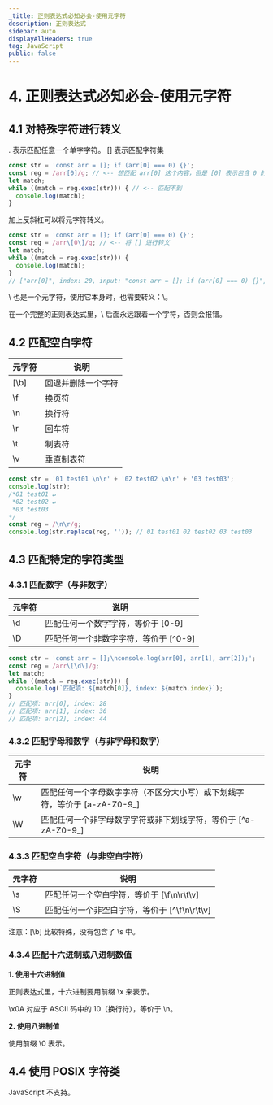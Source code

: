 ```yaml
---
_title: 正则表达式必知必会-使用元字符
description: 正则表达式
sidebar: auto
displayAllHeaders: true
tag: JavaScript
public: false
---
```


# 4. 正则表达式必知必会-使用元字符

## 4.1 对特殊字符进行转义

. 表示匹配任意一个单字字符。
[] 表示匹配字符集

```js
const str = 'const arr = []; if (arr[0] === 0) {}';
const reg = /arr[0]/g; // <-- 想匹配 arr[0] 这个内容，但是 [0] 表示包含 0 的字符集，只能匹配 arr0
let match;
while ((match = reg.exec(str))) { // <-- 匹配不到
  console.log(match);
}
```

加上反斜杠可以将元字符转义。

```js
const str = 'const arr = []; if (arr[0] === 0) {}';
const reg = /arr\[0\]/g; // <-- 将 [] 进行转义
let match;
while ((match = reg.exec(str))) {
  console.log(match);
}
// ["arr[0]", index: 20, input: "const arr = []; if (arr[0] === 0) {}", groups: undefined]
```

\ 也是一个元字符，使用它本身时，也需要转义：\\。

在一个完整的正则表达式里，\ 后面永远跟着一个字符，否则会报错。

## 4.2 匹配空白字符

元字符 | 说明
----|----
[\b]| 回退并删除一个字符
\f | 换页符
\n | 换行符
\r | 回车符
\t | 制表符
\v | 垂直制表符


```js
const str = '01 test01 \n\r' + '02 test02 \n\r' + '03 test03';
console.log(str);
/*01 test01 ↵
 *02 test02 ↵
 *03 test03
*/
const reg = /\n\r/g;
console.log(str.replace(reg, '')); // 01 test01 02 test02 03 test03
```

## 4.3 匹配特定的字符类型

### 4.3.1 匹配数字（与非数字）

元字符 | 说明
---|---
\d | 匹配任何一个数字字符，等价于 [0-9]
\D | 匹配任何一个非数字字符，等价于 [^0-9]

```js
const str = 'const arr = [];\nconsole.log(arr[0], arr[1], arr[2]);';
const reg = /arr\[\d\]/g;
let match;
while ((match = reg.exec(str))) {
  console.log(`匹配项: ${match[0]}, index: ${match.index}`);
}
// 匹配项: arr[0], index: 28
// 匹配项: arr[1], index: 36
// 匹配项: arr[2], index: 44
```

### 4.3.2 匹配字母和数字（与非字母和数字）

元字符 | 说明
---|---
\w | 匹配任何一个字母数字字符（不区分大小写）或下划线字符，等价于 [a-zA-Z0-9_]
\W | 匹配任何一个非字母数字字符或非下划线字符，等价于 [^a-zA-Z0-9_]

### 4.3.3 匹配空白字符（与非空白字符）

元字符 | 说明
---|---
\s | 匹配任何一个空白字符，等价于 [\f\n\r\t\v]
\S | 匹配任何一个非空白字符，等价于 [^\f\n\r\t\v]

注意：[\b] 比较特殊，没有包含了 \s 中。

### 4.3.4 匹配十六进制或八进制数值

__1. 使用十六进制值__

正则表达式里，十六进制要用前缀 \x 来表示。

\x0A 对应于 ASCII 码中的 10（换行符），等价于 \n。

__2. 使用八进制值__

使用前缀 \0 表示。

## 4.4 使用 POSIX 字符类

JavaScript 不支持。


